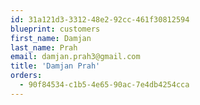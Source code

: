 ```yaml
---
id: 31a121d3-3312-48e2-92cc-461f30812594
blueprint: customers
first_name: Damjan
last_name: Prah
email: damjan.prah3@gmail.com
title: 'Damjan Prah'
orders:
  - 90f84534-c1b5-4e65-90ac-7e4db4254cca
---
```

